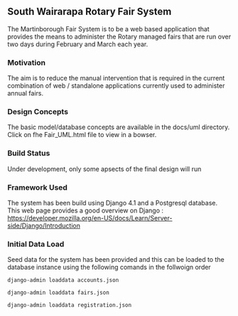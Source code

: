 ## South Wairarapa Rotary Fair System ##

The Martinborough Fair System is to be a web based application that provides the means to administer the Rotary managed fairs that are run over two days during February and March each year.  

### Motivation ###

The aim is to reduce the manual intervention that is required in the current combination of web / standalone applications currently used to administer annual fairs.

### Design Concepts ###

The basic model/database concepts are available in the docs/uml directory. Click on fhe Fair_UML.html file to view in a bowser.

### Build Status ###

Under development, only some apsects of the final design will run

### Framework Used ###

The system has been build using Django 4.1 and a Postgresql database.  
This web page provides a good overview on Django :
https://developer.mozilla.org/en-US/docs/Learn/Server-side/Django/Introduction

### Initial Data Load ###

Seed data for the system has been provided and this can be loaded to the database instance using the following comands in the follwoign order

`django-admin loaddata accounts.json`

`django-admin loaddata fairs.json`

`django-admin loaddata registration.json`

